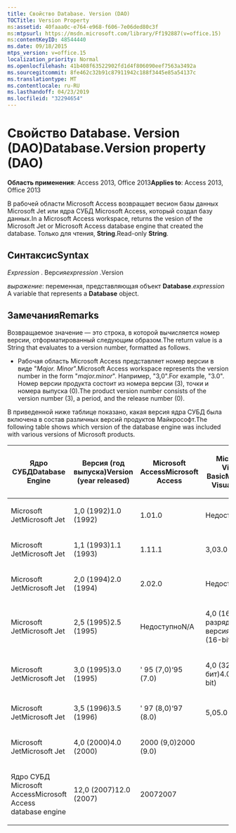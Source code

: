 ```yaml
---
title: Свойство Database. Version (DAO)
TOCTitle: Version Property
ms:assetid: 40faaa0c-e764-e968-f606-7e06ded80c3f
ms:mtpsurl: https://msdn.microsoft.com/library/Ff192887(v=office.15)
ms:contentKeyID: 48544440
ms.date: 09/18/2015
mtps_version: v=office.15
localization_priority: Normal
ms.openlocfilehash: 41b408f63522902fd1d4f806090eef7563a3492a
ms.sourcegitcommit: 8fe462c32b91c87911942c188f3445e85a54137c
ms.translationtype: MT
ms.contentlocale: ru-RU
ms.lasthandoff: 04/23/2019
ms.locfileid: "32294654"
---
```

# <a name="databaseversion-property-dao"></a><span data-ttu-id="42635-102">Свойство Database. Version (DAO)</span><span class="sxs-lookup"><span data-stu-id="42635-102">Database.Version property (DAO)</span></span>

<span data-ttu-id="42635-103">**Область применения**: Access 2013, Office 2013</span><span class="sxs-lookup"><span data-stu-id="42635-103">**Applies to**: Access 2013, Office 2013</span></span>

<span data-ttu-id="42635-104">В рабочей области Microsoft Access возвращает весион базы данных Microsoft Jet или ядра СУБД Microsoft Access, который создал базу данных.</span><span class="sxs-lookup"><span data-stu-id="42635-104">In a Microsoft Access workspace, returns the vesion of the Microsoft Jet or Microsoft Access database engine that created the database.</span></span> <span data-ttu-id="42635-105">Только для чтения, **String**.</span><span class="sxs-lookup"><span data-stu-id="42635-105">Read-only **String**.</span></span>

## <a name="syntax"></a><span data-ttu-id="42635-106">Синтаксис</span><span class="sxs-lookup"><span data-stu-id="42635-106">Syntax</span></span>

<span data-ttu-id="42635-107">*Expression* . Версия</span><span class="sxs-lookup"><span data-stu-id="42635-107">*expression* .Version</span></span>

<span data-ttu-id="42635-108">*выражение*: переменная, представляющая объект **Database**.</span><span class="sxs-lookup"><span data-stu-id="42635-108">*expression* A variable that represents a **Database** object.</span></span>

## <a name="remarks"></a><span data-ttu-id="42635-109">Замечания</span><span class="sxs-lookup"><span data-stu-id="42635-109">Remarks</span></span>

<span data-ttu-id="42635-110">Возвращаемое значение — это строка, в которой вычисляется номер версии, отформатированный следующим образом.</span><span class="sxs-lookup"><span data-stu-id="42635-110">The return value is a String that evaluates to a version number, formatted as follows.</span></span>

- <span data-ttu-id="42635-111">Рабочая область Microsoft Access представляет номер версии в виде "*Major. Minor*".</span><span class="sxs-lookup"><span data-stu-id="42635-111">Microsoft Access workspace represents the version number in the form "*major.minor*".</span></span> <span data-ttu-id="42635-112">Например, "3,0".</span><span class="sxs-lookup"><span data-stu-id="42635-112">For example, "3.0".</span></span> <span data-ttu-id="42635-113">Номер версии продукта состоит из номера версии (3), точки и номера выпуска (0).</span><span class="sxs-lookup"><span data-stu-id="42635-113">The product version number consists of the version number (3), a period, and the release number (0).</span></span>

<span data-ttu-id="42635-114">В приведенной ниже таблице показано, какая версия ядра СУБД была включена в состав различных версий продуктов Майкрософт.</span><span class="sxs-lookup"><span data-stu-id="42635-114">The following table shows which version of the database engine was included with various versions of Microsoft products.</span></span>

<table style="width:100%;">
<colgroup>
<col style="width: 16%" />
<col style="width: 16%" />
<col style="width: 16%" />
<col style="width: 16%" />
<col style="width: 16%" />
<col style="width: 16%" />
</colgroup>
<thead>
<tr class="header">
<th><p><span data-ttu-id="42635-115">Ядро СУБД</span><span class="sxs-lookup"><span data-stu-id="42635-115">Database Engine</span></span></p></th>
<th><p><span data-ttu-id="42635-116">Версия (год выпуска)</span><span class="sxs-lookup"><span data-stu-id="42635-116">Version (year released)</span></span></p></th>
<th><p><span data-ttu-id="42635-117">Microsoft Access</span><span class="sxs-lookup"><span data-stu-id="42635-117">Microsoft Access</span></span></p></th>
<th><p><span data-ttu-id="42635-118">Microsoft Visual Basic</span><span class="sxs-lookup"><span data-stu-id="42635-118">Microsoft Visual Basic</span></span></p></th>
<th><p><span data-ttu-id="42635-119">Microsoft Excel</span><span class="sxs-lookup"><span data-stu-id="42635-119">Microsoft Excel</span></span></p></th>
<th><p><span data-ttu-id="42635-120">Microsoft Visual C++</span><span class="sxs-lookup"><span data-stu-id="42635-120">Microsoft Visual C++</span></span></p></th>
</tr>
</thead>
<tbody>
<tr class="odd">
<td><p><span data-ttu-id="42635-121">Microsoft Jet</span><span class="sxs-lookup"><span data-stu-id="42635-121">Microsoft Jet</span></span></p></td>
<td><p><span data-ttu-id="42635-122">1,0 (1992)</span><span class="sxs-lookup"><span data-stu-id="42635-122">1.0 (1992)</span></span></p></td>
<td><p><span data-ttu-id="42635-123">1.0</span><span class="sxs-lookup"><span data-stu-id="42635-123">1.0</span></span></p></td>
<td><p><span data-ttu-id="42635-124">Недоступно</span><span class="sxs-lookup"><span data-stu-id="42635-124">N/A</span></span></p></td>
<td><p><span data-ttu-id="42635-125">Недоступно</span><span class="sxs-lookup"><span data-stu-id="42635-125">N/A</span></span></p></td>
<td><p><span data-ttu-id="42635-126">Недоступно</span><span class="sxs-lookup"><span data-stu-id="42635-126">N/A</span></span></p></td>
</tr>
<tr class="even">
<td><p><span data-ttu-id="42635-127">Microsoft Jet</span><span class="sxs-lookup"><span data-stu-id="42635-127">Microsoft Jet</span></span></p></td>
<td><p><span data-ttu-id="42635-128">1,1 (1993)</span><span class="sxs-lookup"><span data-stu-id="42635-128">1.1 (1993)</span></span></p></td>
<td><p><span data-ttu-id="42635-129">1.1</span><span class="sxs-lookup"><span data-stu-id="42635-129">1.1</span></span></p></td>
<td><p><span data-ttu-id="42635-130">3,0</span><span class="sxs-lookup"><span data-stu-id="42635-130">3.0</span></span></p></td>
<td><p><span data-ttu-id="42635-131">Недоступно</span><span class="sxs-lookup"><span data-stu-id="42635-131">N/A</span></span></p></td>
<td><p><span data-ttu-id="42635-132">Недоступно</span><span class="sxs-lookup"><span data-stu-id="42635-132">N/A</span></span></p></td>
</tr>
<tr class="odd">
<td><p><span data-ttu-id="42635-133">Microsoft Jet</span><span class="sxs-lookup"><span data-stu-id="42635-133">Microsoft Jet</span></span></p></td>
<td><p><span data-ttu-id="42635-134">2,0 (1994)</span><span class="sxs-lookup"><span data-stu-id="42635-134">2.0 (1994)</span></span></p></td>
<td><p><span data-ttu-id="42635-135">2.0</span><span class="sxs-lookup"><span data-stu-id="42635-135">2.0</span></span></p></td>
<td><p><span data-ttu-id="42635-136">Недоступно</span><span class="sxs-lookup"><span data-stu-id="42635-136">N/A</span></span></p></td>
<td><p><span data-ttu-id="42635-137">Недоступно</span><span class="sxs-lookup"><span data-stu-id="42635-137">N/A</span></span></p></td>
<td><p><span data-ttu-id="42635-138">Недоступно</span><span class="sxs-lookup"><span data-stu-id="42635-138">N/A</span></span></p></td>
</tr>
<tr class="even">
<td><p><span data-ttu-id="42635-139">Microsoft Jet</span><span class="sxs-lookup"><span data-stu-id="42635-139">Microsoft Jet</span></span></p></td>
<td><p><span data-ttu-id="42635-140">2,5 (1995)</span><span class="sxs-lookup"><span data-stu-id="42635-140">2.5 (1995)</span></span></p></td>
<td><p><span data-ttu-id="42635-141">Недоступно</span><span class="sxs-lookup"><span data-stu-id="42635-141">N/A</span></span></p></td>
<td><p><span data-ttu-id="42635-142">4,0 (16-разрядная версия)</span><span class="sxs-lookup"><span data-stu-id="42635-142">4.0 (16-bit)</span></span></p></td>
<td><p><span data-ttu-id="42635-143">Недоступно</span><span class="sxs-lookup"><span data-stu-id="42635-143">N/A</span></span></p></td>
<td><p><span data-ttu-id="42635-144">Недоступно</span><span class="sxs-lookup"><span data-stu-id="42635-144">N/A</span></span></p></td>
</tr>
<tr class="odd">
<td><p><span data-ttu-id="42635-145">Microsoft Jet</span><span class="sxs-lookup"><span data-stu-id="42635-145">Microsoft Jet</span></span></p></td>
<td><p><span data-ttu-id="42635-146">3,0 (1995)</span><span class="sxs-lookup"><span data-stu-id="42635-146">3.0 (1995)</span></span></p></td>
<td><p><span data-ttu-id="42635-147">' 95 (7,0)</span><span class="sxs-lookup"><span data-stu-id="42635-147">‘95 (7.0)</span></span></p></td>
<td><p><span data-ttu-id="42635-148">4,0 (32-бит)</span><span class="sxs-lookup"><span data-stu-id="42635-148">4.0 (32-bit)</span></span></p></td>
<td><p><span data-ttu-id="42635-149">' 95 (7,0)</span><span class="sxs-lookup"><span data-stu-id="42635-149">‘95 (7.0)</span></span></p></td>
<td><p><span data-ttu-id="42635-150">х</span><span class="sxs-lookup"><span data-stu-id="42635-150">4.x</span></span></p></td>
</tr>
<tr class="even">
<td><p><span data-ttu-id="42635-151">Microsoft Jet</span><span class="sxs-lookup"><span data-stu-id="42635-151">Microsoft Jet</span></span></p></td>
<td><p><span data-ttu-id="42635-152">3,5 (1996)</span><span class="sxs-lookup"><span data-stu-id="42635-152">3.5 (1996)</span></span></p></td>
<td><p><span data-ttu-id="42635-153">' 97 (8,0)</span><span class="sxs-lookup"><span data-stu-id="42635-153">‘97 (8.0)</span></span></p></td>
<td><p><span data-ttu-id="42635-154">5,0</span><span class="sxs-lookup"><span data-stu-id="42635-154">5.0</span></span></p></td>
<td><p><span data-ttu-id="42635-155">' 97 (8,0)</span><span class="sxs-lookup"><span data-stu-id="42635-155">‘97 (8.0)</span></span></p></td>
<td><p><span data-ttu-id="42635-156">5,0</span><span class="sxs-lookup"><span data-stu-id="42635-156">5.0</span></span></p></td>
</tr>
<tr class="odd">
<td><p><span data-ttu-id="42635-157">Microsoft Jet</span><span class="sxs-lookup"><span data-stu-id="42635-157">Microsoft Jet</span></span></p></td>
<td><p><span data-ttu-id="42635-158">4,0 (2000)</span><span class="sxs-lookup"><span data-stu-id="42635-158">4.0 (2000)</span></span></p></td>
<td><p><span data-ttu-id="42635-159">2000 (9,0)</span><span class="sxs-lookup"><span data-stu-id="42635-159">2000 (9.0)</span></span></p></td>
<td><p></p></td>
<td><p><span data-ttu-id="42635-160">2000 (9,0)</span><span class="sxs-lookup"><span data-stu-id="42635-160">2000 (9.0)</span></span></p></td>
<td><p></p></td>
</tr>
<tr class="even">
<td><p><span data-ttu-id="42635-161">Ядро СУБД Microsoft Access</span><span class="sxs-lookup"><span data-stu-id="42635-161">Microsoft Access database engine</span></span></p></td>
<td><p><span data-ttu-id="42635-162">12,0 (2007)</span><span class="sxs-lookup"><span data-stu-id="42635-162">12.0 (2007)</span></span></p></td>
<td><p><span data-ttu-id="42635-163">2007</span><span class="sxs-lookup"><span data-stu-id="42635-163">2007</span></span></p></td>
<td><p></p></td>
<td><p></p></td>
<td><p></p></td>
</tr>
</tbody>
</table>


